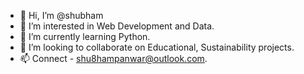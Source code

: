 - 👋 Hi, I’m @shubham
- 👀 I’m interested in Web Development and Data.
- 🌱 I’m currently learning Python.
- 💞️ I’m looking to collaborate on Educational, Sustainability projects.
- 📫 Connect - shu8hampanwar@outlook.com.
